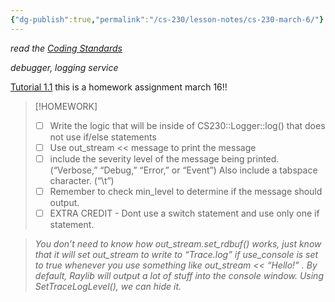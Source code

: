 ```yaml
---
{"dg-publish":true,"permalink":"/cs-230/lesson-notes/cs-230-march-6/"}
---
```


*read the [Coding Standards](https://docs.google.com/document/u/1/d/1f3E1WRj6JHMvg-k_31sZLxFy1Ab9_2YHObhy7lY8u18/edit)*

*debugger, logging service*

[Tutorial 1.1](https://docs.google.com/presentation/u/1/d/1hQpml0MXjlow-O_zhx6wyrW924YyMdekl9WQZ9Mob9o/edit) this is a homework assignment march 16!!

> [!HOMEWORK]
> - [ ] Write the logic that will be inside of CS230::Logger::log() that does not use if/else statements
> - [ ] Use out_stream << message to print the message
> - [ ] include the severity level of the message being printed. (“Verbose,” “Debug,” “Error,” or “Event”) Also include a tabspace character. (“\t”)
> - [ ] Remember to check min_level to determine if the message should output.
> - [ ] EXTRA CREDIT - Dont use a switch statement and use only one if statement.


> *You don’t need to know how out_stream.set_rdbuf() works, just know that it will set out_stream to write to “Trace.log” if use_console is set to true whenever you use something like out_stream << “Hello!” .*
> *By default, Raylib will output a lot of stuff into the console window. Using SetTraceLogLevel(), we can hide it.*


